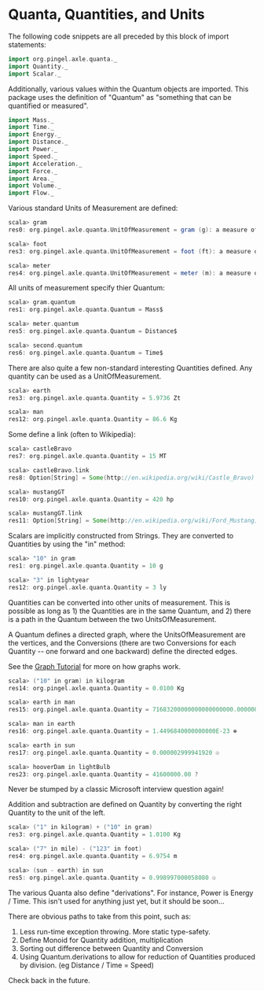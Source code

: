 
Quanta, Quantities, and Units
=============================

The following code snippets are all preceded by this block of import statements:

```scala
import org.pingel.axle.quanta._
import Quantity._
import Scalar._
```

Additionally, various values within the Quantum objects are imported.
This package uses the definition of "Quantum" as "something that can
be quantified or measured".

```scala
import Mass._
import Time._
import Energy._
import Distance._
import Power._
import Speed._
import Acceleration._
import Force._
import Area._
import Volume._
import Flow._
```

Various standard Units of Measurement are defined:

```scala
scala> gram
res0: org.pingel.axle.quanta.UnitOfMeasurement = gram (g): a measure of Mass$

scala> foot
res3: org.pingel.axle.quanta.UnitOfMeasurement = foot (ft): a measure of Distance$

scala> meter
res4: org.pingel.axle.quanta.UnitOfMeasurement = meter (m): a measure of Distance$
```

All units of measurement specify thier Quantum:

```scala
scala> gram.quantum
res1: org.pingel.axle.quanta.Quantum = Mass$

scala> meter.quantum
res5: org.pingel.axle.quanta.Quantum = Distance$

scala> second.quantum
res6: org.pingel.axle.quanta.Quantum = Time$
```

There are also quite a few non-standard interesting Quantities defined.
Any quantity can be used as a UnitOfMeasurement.

```scala
scala> earth
res3: org.pingel.axle.quanta.Quantity = 5.9736 Zt

scala> man
res12: org.pingel.axle.quanta.Quantity = 86.6 Kg
```

Some define a link (often to Wikipedia):

```scala
scala> castleBravo
res7: org.pingel.axle.quanta.Quantity = 15 MT

scala> castleBravo.link
res8: Option[String] = Some(http://en.wikipedia.org/wiki/Castle_Bravo)

scala> mustangGT
res10: org.pingel.axle.quanta.Quantity = 420 hp

scala> mustangGT.link
res11: Option[String] = Some(http://en.wikipedia.org/wiki/Ford_Mustang)
```

Scalars are implicitly constructed from Strings.
They are converted to Quantities by using the "in" method:

```scala
scala> "10" in gram
res1: org.pingel.axle.quanta.Quantity = 10 g

scala> "3" in lightyear
res12: org.pingel.axle.quanta.Quantity = 3 ly
```

Quantities can be converted into other units of measurement.
This is possible as long as 1) the Quantities are in the same
Quantum, and 2) there is a path in the Quantum between the
two UnitsOfMeasurement.

A Quantum defines a directed graph, where the UnitsOfMeasurement
are the vertices, and the Conversions (there are two Conversions
for each Quantity -- one forward and one backward) define the
directed edges.

See the [Graph Tutorial](https://github.com/adampingel/pingel.org/blob/master/axle/doc/TutorialGraph.md)
for more on how graphs work.

```scala
scala> ("10" in gram) in kilogram
res14: org.pingel.axle.quanta.Quantity = 0.0100 Kg

scala> earth in man
res15: org.pingel.axle.quanta.Quantity = 71683200000000000000000.0000000 ?

scala> man in earth
res16: org.pingel.axle.quanta.Quantity = 1.4496840000000000E-23 ⊕

scala> earth in sun
res17: org.pingel.axle.quanta.Quantity = 0.000002999941920 ☉

scala> hooverDam in lightBulb
res23: org.pingel.axle.quanta.Quantity = 41600000.00 ?
```

Never be stumped by a classic Microsoft interview question again!

Addition and subtraction are defined on Quantity by converting the
right Quantity to the unit of the left.

```scala
scala> ("1" in kilogram) + ("10" in gram)
res3: org.pingel.axle.quanta.Quantity = 1.0100 Kg

scala> ("7" in mile) - ("123" in foot)
res4: org.pingel.axle.quanta.Quantity = 6.9754 m

scala> (sun - earth) in sun
res5: org.pingel.axle.quanta.Quantity = 0.998997000058080 ☉
```

The various Quanta also define "derivations".
For instance, Power is Energy / Time.
This isn't used for anything just yet, but it should be soon...

There are obvious paths to take from this point, such as:

1. Less run-time exception throwing.  More static type-safety.
1. Define Monoid for Quantity addition, multiplication
1. Sorting out difference between Quantity and Conversion
1. Using Quantum.derivations to allow for reduction of Quantities produced by division. (eg Distance / Time = Speed)

Check back in the future.

